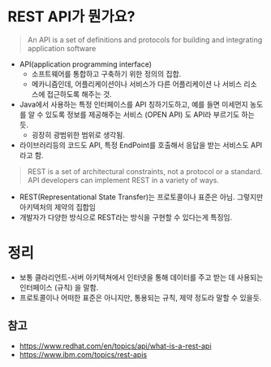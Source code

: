 # REST API가 뭔가요?

> An API is a set of definitions and protocols for building and integrating application software

- API(application programming interface) 
	- 소프트웨어를 통합하고 구축하기 위한 정의의 집합.
	- 메카니즘인데, 어플리케이션이나 서비스가 다른 어플리케이션 나 서비스 리소스에 접근하도록 해주는 것.
- Java에서 사용하는 특정 인터페이스를 API 칭하기도하고, 예를 들면 미세먼지 농도를 알 수 있도록 정보를 제공해주는 서비스 (OPEN API) 도 API라 부르기도 하는 듯.
	- 굉장히 광범위한 범위로 생각됨.
- 라이브러리등의 코드도 API, 특정 EndPoint를 호출해서 응답을 받는 서비스도 API라고 함.


> REST is a set of architectural constraints, not a protocol or a standard. API developers can implement REST in a variety of ways.

- REST(Representational State Transfer)는 프로토콜이나 표준은 아님. 그렇지만 아키텍처의 제약의 집합임
- 개발자가 다양한 방식으로 REST라는 방식을 구현할 수 있다는게 특징임.

# 정리

- 보통 클라리언트-서버 아키텍쳐에서 인터넷을 통해 데이터를 주고 받는 데 사용되는 인터페이스 (규칙) 을 말함.
- 프로토콜이나 어떠한 표준은 아니지만, 통용되는 규칙, 제약 정도라 말할 수 있을듯.

## 참고
- <https://www.redhat.com/en/topics/api/what-is-a-rest-api>
- <https://www.ibm.com/topics/rest-apis>